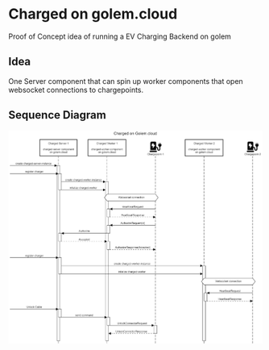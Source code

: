 # Charged on golem.cloud

Proof of Concept idea of running a EV Charging Backend on golem

## Idea

One Server component that can spin up worker components that open websocket connections to chargepoints.

## Sequence Diagram

![Sequence Diagram](./charged-seq-diagram.png)
